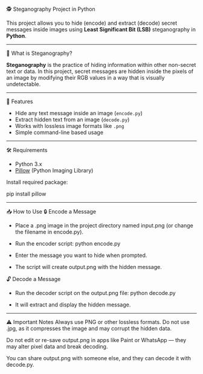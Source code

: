 🕵️ Steganography Project in Python

This project allows you to hide (encode) and extract (decode) secret messages inside images using **Least Significant Bit (LSB)** steganography in **Python**.

---

📌 What is Steganography?

**Steganography** is the practice of hiding information within other non-secret text or data. In this project, secret messages are hidden inside the pixels of an image by modifying their RGB values in a way that is visually undetectable.

---

🚀 Features

- Hide any text message inside an image (`encode.py`)
- Extract hidden text from an image (`decode.py`)
- Works with lossless image formats like `.png`
- Simple command-line based usage

---

🛠️ Requirements

- Python 3.x
- [Pillow](https://pypi.org/project/Pillow/) (Python Imaging Library)

Install required package:

pip install pillow

---

📥 How to Use
🔒 Encode a Message
- Place a .png image in the project directory named input.png (or change the filename in encode.py).

- Run the encoder script:
python encode.py

- Enter the message you want to hide when prompted.

- The script will create output.png with the hidden message.

🔓 Decode a Message
- Run the decoder script on the output.png file:
python decode.py

- It will extract and display the hidden message.

---

⚠️ Important Notes
Always use PNG or other lossless formats. Do not use .jpg, as it compresses the image and may corrupt the hidden data.

Do not edit or re-save output.png in apps like Paint or WhatsApp — they may alter pixel data and break decoding.

You can share output.png with someone else, and they can decode it with decode.py.
